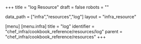 +++
title = "log Resource"
draft = false
robots = ""

data_path = ["infra","resources","log"]
layout = "infra_resource"


[menu]
  [menu.infra]
    title = "log"
    identifier = "chef_infra/cookbook_reference/resources/log"
    parent = "chef_infra/cookbook_reference/resources"
+++

<!-- The contents of this page are automatically generated from the log.yaml file in the data directory. -->
<!-- To suggest a change, edit the https://github.com/chef/chef/blob/master/lib/chef/resource/log.rb file
      and submit a pull request to the https://github.com/chef/chef repository. -->
